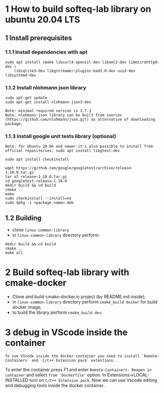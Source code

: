 # 1 How to build softeq-lab library on ubuntu 20.04 LTS

## 1 Install prerequisites
### 1.1.1 Install dependencies with apt
```
sudo apt install cmake libcurl4-openssl-dev libxml2-dev libmicrohttpd-dev \
    libsqlite3-dev libgstreamer-plugins-bad1.0-dev uuid-dev libsystemd-dev
```
### 1.1.2 Install nlohmann json library
```
sudo apt-get update
sudo apt-get install nlohmann-json3-dev

Note: minimal required version is 3.7.3
Note: nlohmann-json library can be built from sources (https://github.com/nlohmann/json.git) as alternative of downloading package.
```
### 1.1.3 Install google unit tests library (optional)
```
Note: for Ubuntu 20.04 and newer it's also possible to install from official repositories: sudo apt install libgtest-dev

sudo apt install checkinstall

wget https://github.com/google/googletest/archive/release-1.10.0.tar.gz
tar xf release-1.10.0.tar.gz
cd googletest-release-1.10.0
mkdir build && cd build
cmake ..
make
sudo checkinstall --install=no
sudo dpkg -i <package_name>.deb
```
## 1.2 Building

- clone `linux-common-library`
- in `linux-common-library` directory perform:
```
mkdir build && cd build
cmake ..
make all
```

# 2 Build softeq-lab library with cmake-docker 

- Clone and build cmake-docker.io project (by README.md inside);
- in `linux-common-library` directory perform `cmake_build docker` for build docker image;
- to build the library perform `cmake_build dev`.

# 3 debug in VScode inside the container
    To use VScode inside the docker container you need to install `Remote-Containers` and `C/C++ Extension pack` extentions.
To enter the container press F1 and enter `Remote-Containers: Reopen in container` and select `from 'Dockerfile'` option. In Extensions->LOCAL-INSTALLED turn on `C/C++ Extension pack`. 
Now we can use Vscode editing and debugging tools inside the docker container.